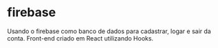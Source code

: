 # firebase
Usando o firebase como banco de dados para cadastrar, logar e sair da conta. Front-end criado em React utilizando Hooks.
